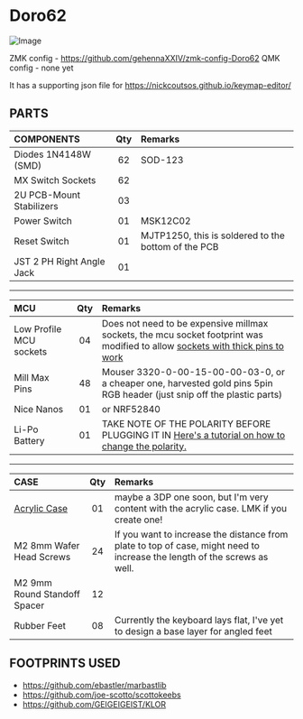 # Doro62
![Image](/pics/build.jpg)


ZMK config - https://github.com/gehennaXXIV/zmk-config-Doro62
QMK config - none yet


It has a supporting json file for https://nickcoutsos.github.io/keymap-editor/ 

## PARTS
| **COMPONENTS**             |  Qty  |  Remarks |
| :--------------------- 		 | :---: | :------  |
| Diodes 1N4148W (SMD)	 		 |  62   | SOD-123  |
| MX Switch Sockets				   |  62   |          |
| 2U PCB-Mount Stabilizers   |  03   |          |
| Power Switch					     |  01   | MSK12C02 |
| Reset Switch 		 			     |  01   | MJTP1250, this is soldered to the bottom of the PCB |
| JST 2 PH Right Angle Jack	 |  01   |          |
***
| **MCU**                        |  Qty  |  Remarks |
| :--------------------- 		     | :---: | :------  |
| Low Profile MCU sockets        |  04   |  Does not need to be expensive millmax sockets, the mcu socket footprint was modified to allow [sockets with thick pins to work](https://down-ph.img.susercontent.com/file/sg-11134201-7qvco-ley7fi4ef44v33)
| Mill Max Pins					         |  48   |  Mouser 3320-0-00-15-00-00-03-0, or a cheaper one, harvested gold pins 5pin RGB header (just snip off the plastic parts)
| Nice Nanos                     |  01   |  or NRF52840
| Li-Po Battery                  |  01   |  TAKE NOTE OF THE POLARITY BEFORE PLUGGING IT IN [Here's a tutorial on how to change the polarity.](https://www.youtube.com/watch?v=za-azgbZor8)

***
| **CASE**                           |  Qty  |  Remarks |
| :--------------------- 		         | :---: | :------  |
| [Acrylic Case](/Case/)             |  01   | maybe a 3DP one soon, but I'm very content with the acrylic case. LMK if you create one! |
| M2 8mm Wafer Head Screws		       |  24   | If you want to increase the distance from plate to top of case, might need to increase the length of the screws as well.
| M2 9mm Round Standoff Spacer       |  12   |          |
| Rubber Feet					               |  08   | Currently the keyboard lays flat, I've yet to design a base layer for angled feet |

## FOOTPRINTS USED
* https://github.com/ebastler/marbastlib
* https://github.com/joe-scotto/scottokeebs
* https://github.com/GEIGEIGEIST/KLOR